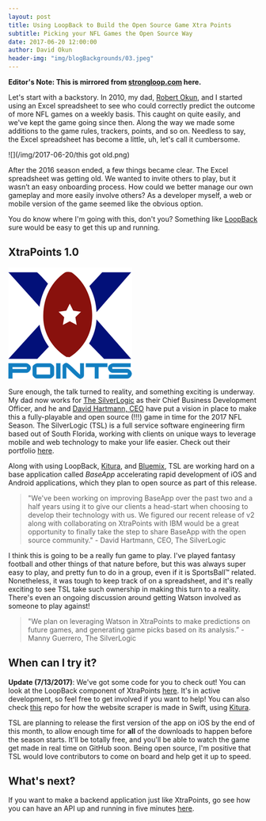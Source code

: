 ```yaml
---
layout: post
title: Using LoopBack to Build the Open Source Game Xtra Points
subtitle: Picking your NFL Games the Open Source Way
date: 2017-06-20 12:00:00
author: David Okun
header-img: "img/blogBackgrounds/03.jpeg"
---
```


**Editor's Note: This is mirrored from [strongloop.com](https://strongloop.com/strongblog/loopback-open-source-xtra-points/) here.**

Let's start with a backstory. In 2010, my dad, [Robert Okun](https://www.linkedin.com/in/robertokun/), and I started using an Excel spreadsheet to see who could correctly predict the outcome of more NFL games on a weekly basis. This caught on quite easily, and we've kept the game going since then. Along the way we made some additions to the game rules, trackers, points, and so on. Needless to say, the Excel spreadsheet has become a little, uh, let's call it cumbersome.

![](/img/2017-06-20/this got old.png)

After the 2016 season ended, a few things became clear. The Excel spreadsheet was getting old. We wanted to invite others to play, but it wasn’t an easy onboarding process. How could we better manage our own gameplay and more easily involve others? As a developer myself, a web or mobile version of the game seemed like the obvious option.

You do know where I'm going with this, don't you? Something like [LoopBack](https://loopback.io) sure would be easy to get this up and running.

## XtraPoints 1.0

![](/img/2017-06-20/xpoints.png)

Sure enough, the talk turned to reality, and something exciting is underway. My dad now works for [The SilverLogic](https://tsl.io) as their Chief Business Development Officer, and he and [David Hartmann, CEO](https://www.linkedin.com/in/hartmanndavid/) have put a vision in place to make this a fully-playable and open source (!!!) game in time for the 2017 NFL Season. The SilverLogic (TSL) is a full service software engineering firm based out of South Florida, working with clients on unique ways to leverage mobile and web technology to make your life easier. Check out their portfolio [here](https://tsl.io/portfolio/).

Along with using LoopBack, [Kitura](http://kitura.io), and [Bluemix](https://console.ng.bluemix.net/catalog/), TSL are working hard on a base application called *BaseApp* accelerating rapid development of iOS and Android applications, which they plan to open source as part of this release.

> "We've been working on improving BaseApp over the past two and a half years using it to give our clients a head-start when choosing to develop their technology with us. We figured our recent release of v2 along with collaborating on XtraPoints with IBM would be a great opportunity to finally take the step to share BaseApp with the open source community." - David Hartmann, CEO, The SilverLogic

I think this is going to be a really fun game to play. I've played fantasy football and other things of that nature before, but this was always super easy to play, and pretty fun to do in a group, even if it is SportsBall™ related. Nonetheless, it was tough to keep track of on a spreadsheet, and it's really exciting to see TSL take such ownership in making this turn to a reality. There's even an ongoing discussion around getting Watson involved as someone to play against!

> "We plan on leveraging Watson in XtraPoints to make predictions on future games, and generating game picks based on its analysis.” -Manny Guerrero, The SilverLogic

## When can I try it?

**Update (7/13/2017)**: We've got some code for you to check out! You can look at the LoopBack component of XtraPoints [here](https://github.com/silverlogic/PicksApp-Loopback). It's in active development, so feel free to get involved if you want to help! You can also check [this](https://github.com/silverlogic/PicksApp-SportsScrapper) repo for how the website scraper is made in Swift, using [Kitura](http://kitura.io).

TSL are planning to release the first version of the app on iOS by the end of this month, to allow enough time for **all** of the downloads to happen before the season starts. It'll be totally free, and you'll be able to watch the game get made in real time on GitHub soon. Being open source, I'm positive that TSL would love contributors to come on board and help get it up to speed.

## What's next?

If you want to make a backend application just like XtraPoints, go see how you can have an API up and running in five minutes [here](https://developer.ibm.com/apiconnect/2017/03/09/loopback-in-5-minutes/).